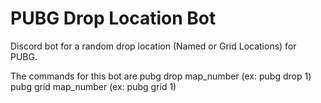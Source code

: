 # PUBG Drop Location Bot
Discord bot for a random drop location (Named or Grid Locations) for PUBG.

The commands for this bot are
  pubg drop map_number (ex: pubg drop 1)
  pubg grid map_number (ex: pubg grid 1)
